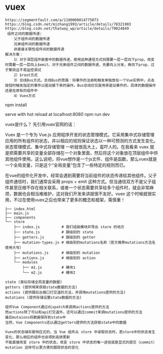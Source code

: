 # vuex
```
https://segmentfault.com/a/1190000014775073
https://blog.csdn.net/mjzhang1993/article/details/78321903
https://blog.csdn.net/thatway_wp/article/details/79024849
 组件之间的数据传递:
    父子组件间的数据传递
    兄弟组件间的数据传递
    非直接关联性组件间的数据传递
解决方案：
    1）对于深层组件嵌套中的数据传递，使用这种通信方式则需要一层一层向下prop，改变时需要一层一层向上$emit。对于兄弟组件之间的数据传递，先要向上分发，再向下prop，过于繁琐且不易监控调试
    2）$root方式
    3）总线Bus方式。总线Bus的思路：将事件的注册和触发单独放在一个Vue实例中，点击按钮时触发指定的事件以驱动接下来的操作。Bus总线仅仅是用来驱动事件的，具体的数据操作还是在原有的组件中
    4）Vuex方式
 ```
npm install

serve with hot reload at localhost:8080
npm run dev

vuex是什么？
先引用vuex官网的话：

Vuex 是一个专为 Vue.js 应用程序开发的状态管理模式。它采用集中式存储管理应用的所有组件的状态，并以相应的规则保证状态以一种可预测的方式发生变化。
状态管理模式、集中式存储管理 一听就很高大上，蛮吓人的。在我看来 vuex 就是把需要共享的变量全部存储在一个对象里面，然后将这个对象放在顶层组件中供其他组件使用。这么说吧，将vue想作是一个js文件、组件是函数，那么vuex就是一个全局变量，只是这个“全局变量”包含了一些特定的规则而已。

在vue的组件化开发中，经常会遇到需要将当前组件的状态传递给其他组件。父子组件通信时，我们通常会采用 props + emit 这种方式。但当通信双方不是父子组件甚至压根不存在相关联系，或者一个状态需要共享给多个组件时，就会非常麻烦，数据也会相当难维护，这对我们开发来讲就很不友好。vuex 这个时候就很实用，不过在使用vuex之后也带来了更多的概念和框架，需慎重！
```
├── index.html
├── main.js
├── components
└── store
    ├── index.js          # 我们组装模块并导出 store 的地方
    ├── state.js          # 跟级别的 state
    ├── getters.js        # 跟级别的 getter
    ├── mutation-types.js # 根级别的mutations名称（官方推荐mutations方法名使用大写）
    ├── mutations.js      # 根级别的 mutation
    ├── actions.js        # 根级别的 action
    └── modules
        ├── m1.js         # 模块1
        └── m2.js         # 模块2
```
```
state (类似存储全局变量的数据)
getters (提供用来获取state数据的方法)
actions (提供跟后台接口打交道的方法，并调用mutations提供的方法)
mutations (提供存储设置state数据的方法)

组件Vue Component通过dispatch来调用actions提供的方法
而actions除了可以和api打交道外，还可以通过commit来调mutations提供的方法
最后mutaions将数据保存到state中
当然，Vue Components还以通过getters提供的方法获取state中的数据

Vuex的状态储存是响应式的，当 Vue 组件从 store 中读取状态时，若store中的状态发生变化，那么相应的组件也会得到高效更新
不能直接改变 store 中的状态，改变 store 中状态的唯一途径就是显式的提交（commit）mutation 这样可以更方便的跟踪状态的变化

```
